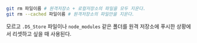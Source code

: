 ```bash
git rm 파일이름 # 원격저장소 + 로컬저장소의 파일을 모두 지운다.
git rm --cached 파일이름 # 원격저장소의 파일만을 지운다.
```

모르고 `.DS_Store` 파일이나 `node_modules` 같은 폴더를 원격 저장소에 푸시한 상황에서 리셋하고 싶을 때 사용된다.
